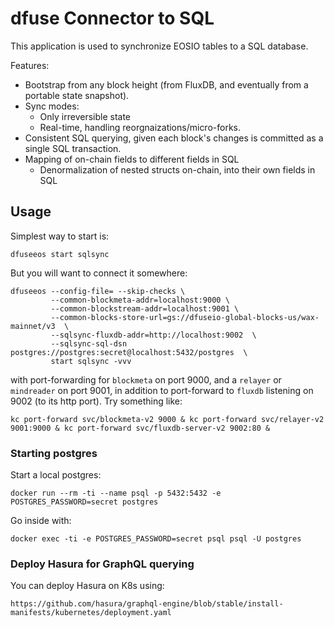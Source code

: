 # dfuse Connector to SQL

This application is used to synchronize EOSIO tables to a SQL database.

Features:

* Bootstrap from any block height (from FluxDB, and eventually from a portable state snapshot).
* Sync modes:
    * Only irreversible state
    * Real-time, handling reorgnaizations/micro-forks.
* Consistent SQL querying, given each block's changes is committed as a single SQL transaction.
* Mapping of on-chain fields to different fields in SQL
    * Denormalization of nested structs on-chain, into their own fields in SQL


## Usage

Simplest way to start is:

    dfuseeos start sqlsync

But you will want to connect it somewhere:

    dfuseeos --config-file= --skip-checks \
             --common-blockmeta-addr=localhost:9000 \
             --common-blockstream-addr=localhost:9001 \
             --common-blocks-store-url=gs://dfuseio-global-blocks-us/wax-mainnet/v3  \
             --sqlsync-fluxdb-addr=http://localhost:9002  \
             --sqlsync-sql-dsn postgres://postgres:secret@localhost:5432/postgres  \
             start sqlsync -vvv

with port-forwarding for `blockmeta` on port 9000, and a `relayer` or
`mindreader` on port 9001, in addition to port-forward to `fluxdb`
listening on 9002 (to its http port).  Try something like:

    kc port-forward svc/blockmeta-v2 9000 & kc port-forward svc/relayer-v2 9001:9000 & kc port-forward svc/fluxdb-server-v2 9002:80 &


### Starting postgres

Start a local postgres:

    docker run --rm -ti --name psql -p 5432:5432 -e POSTGRES_PASSWORD=secret postgres

Go inside with:

    docker exec -ti -e POSTGRES_PASSWORD=secret psql psql -U postgres


### Deploy Hasura for GraphQL querying

You can deploy Hasura on K8s using:

    https://github.com/hasura/graphql-engine/blob/stable/install-manifests/kubernetes/deployment.yaml
